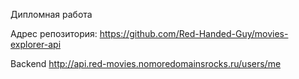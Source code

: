 Дипломная работа

Адрес репозитория: https://github.com/Red-Handed-Guy/movies-explorer-api

Backend http://api.red-movies.nomoredomainsrocks.ru/users/me
